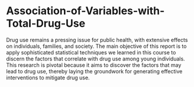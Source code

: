 # Association-of-Variables-with-Total-Drug-Use
Drug use remains a pressing issue for public health, with extensive effects on individuals, families, and society. The main objective of this report is to apply sophisticated statistical techniques we learned in this course to discern the factors that correlate with drug use among young individuals. This research is pivotal because it aims to discover the factors that may lead to drug use, thereby laying the groundwork for generating effective interventions to mitigate drug use.
